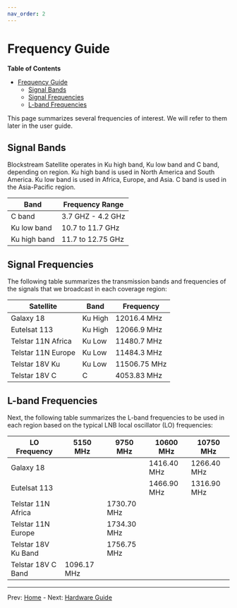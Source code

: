 ```yaml
---
nav_order: 2
---
```


# Frequency Guide

<!-- markdown-toc start - Don't edit this section. Run M-x markdown-toc-generate-toc again -->
**Table of Contents**

- [Frequency Guide](#frequency-guide)
    - [Signal Bands](#signal-bands)
    - [Signal Frequencies](#signal-frequencies)
    - [L-band Frequencies](#l-band-frequencies)

<!-- markdown-toc end -->

This page summarizes several frequencies of interest. We will refer to them
later in the user guide.

## Signal Bands

Blockstream Satellite operates in Ku high band, Ku low band and C band,
depending on region. Ku high band is used in North America and South America. Ku
low band is used in Africa, Europe, and Asia. C band is used in the Asia-Pacific
region.

| Band         | Frequency Range   |
|--------------|-------------------|
| C band       | 3.7 GHZ - 4.2 GHz |
| Ku low band  | 10.7 to 11.7 GHz  |
| Ku high band | 11.7 to 12.75 GHz |

## Signal Frequencies

The following table summarizes the transmission bands and frequencies of the
signals that we broadcast in each coverage region:

| Satellite          | Band    | Frequency    |
|--------------------|---------|--------------|
| Galaxy 18          | Ku High | 12016.4 MHz  |
| Eutelsat 113       | Ku High | 12066.9 MHz  |
| Telstar 11N Africa | Ku Low  | 11480.7 MHz  |
| Telstar 11N Europe | Ku Low  | 11484.3 MHz  |
| Telstar 18V Ku     | Ku Low  | 11506.75 MHz |
| Telstar 18V C      | C       | 4053.83 MHz  |

## L-band Frequencies

Next, the following table summarizes the L-band frequencies to be used in each
region based on the typical LNB local oscillator (LO) frequencies:

| LO Frequency        | 5150 MHz    | 9750 MHz    | 10600 MHz    | 10750 MHz    |
|---------------------|-------------|-------------|--------------|--------------|
| Galaxy 18           |             |             | 1416.40 MHz  | 1266.40 MHz  |
| Eutelsat 113        |             |             | 1466.90 MHz  | 1316.90 MHz  |
| Telstar 11N Africa  |             | 1730.70 MHz |              |              |
| Telstar 11N Europe  |             | 1734.30 MHz |              |              |
| Telstar 18V Ku Band |             | 1756.75 MHz |              |              |
| Telstar 18V C Band  | 1096.17 MHz |             |              |              |

---

Prev: [Home](../index.md) - Next: [Hardware Guide](hardware.md)
